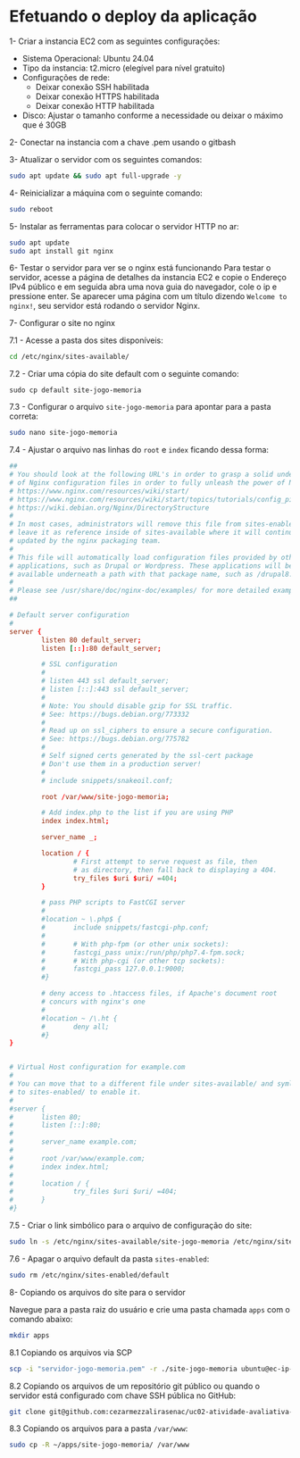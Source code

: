 # Efetuando o deploy da aplicação
1- Criar a instancia EC2 com as seguintes configurações:
- Sistema Operacional: Ubuntu 24.04
- Tipo da instancia: t2.micro (elegível para nível gratuito)
- Configurações de rede:
  - Deixar conexão SSH habilitada
  - Deixar conexão HTTPS habilitada
  - Deixar conexão HTTP habilitada
- Disco: Ajustar o tamanho conforme a necessidade ou deixar o máximo que é 30GB

2- Conectar na instancia com a chave .pem usando o gitbash

3- Atualizar o servidor com os seguintes comandos:
```sh
sudo apt update && sudo apt full-upgrade -y
```

4- Reinicializar a máquina com o seguinte comando: 
```sh
sudo reboot
```

5- Instalar as ferramentas para colocar o servidor HTTP no ar:
```sh
sudo apt update
sudo apt install git nginx
```

6- Testar o servidor para ver se o nginx está funcionando
Para testar o servidor, acesse a página de detalhes da instancia EC2 e copie o Endereço IPv4 público e em seguida abra uma nova guia do navegador, cole o ip e pressione enter. Se aparecer uma página com um título dizendo  `Welcome to nginx!`, seu servidor está rodando o servidor Nginx.

7- Configurar o site no nginx

7.1 - Acesse a pasta dos sites disponíveis:
```sh
cd /etc/nginx/sites-available/
```

7.2 - Criar uma cópia do site default com o seguinte comando:
```
sudo cp default site-jogo-memoria
```

7.3 - Configurar o arquivo `site-jogo-memoria` para apontar para a pasta correta:
```sh
sudo nano site-jogo-memoria
```

7.4 - Ajustar o arquivo nas linhas do `root` e `index` ficando dessa forma:

```conf
##
# You should look at the following URL's in order to grasp a solid understanding
# of Nginx configuration files in order to fully unleash the power of Nginx.
# https://www.nginx.com/resources/wiki/start/
# https://www.nginx.com/resources/wiki/start/topics/tutorials/config_pitfalls/
# https://wiki.debian.org/Nginx/DirectoryStructure
#
# In most cases, administrators will remove this file from sites-enabled/ and
# leave it as reference inside of sites-available where it will continue to be
# updated by the nginx packaging team.
#
# This file will automatically load configuration files provided by other
# applications, such as Drupal or Wordpress. These applications will be made
# available underneath a path with that package name, such as /drupal8.
#
# Please see /usr/share/doc/nginx-doc/examples/ for more detailed examples.
##

# Default server configuration
#
server {
        listen 80 default_server;
        listen [::]:80 default_server;

        # SSL configuration
        #
        # listen 443 ssl default_server;
        # listen [::]:443 ssl default_server;
        #
        # Note: You should disable gzip for SSL traffic.
        # See: https://bugs.debian.org/773332
        #
        # Read up on ssl_ciphers to ensure a secure configuration.
        # See: https://bugs.debian.org/775782
        #
        # Self signed certs generated by the ssl-cert package
        # Don't use them in a production server!
        #
        # include snippets/snakeoil.conf;

        root /var/www/site-jogo-memoria;

        # Add index.php to the list if you are using PHP
        index index.html;

        server_name _;

        location / {
                # First attempt to serve request as file, then
                # as directory, then fall back to displaying a 404.
                try_files $uri $uri/ =404;
        }

        # pass PHP scripts to FastCGI server
        #
        #location ~ \.php$ {
        #       include snippets/fastcgi-php.conf;
        #
        #       # With php-fpm (or other unix sockets):
        #       fastcgi_pass unix:/run/php/php7.4-fpm.sock;
        #       # With php-cgi (or other tcp sockets):
        #       fastcgi_pass 127.0.0.1:9000;
        #}

        # deny access to .htaccess files, if Apache's document root
        # concurs with nginx's one
        #
        #location ~ /\.ht {
        #       deny all;
        #}
}


# Virtual Host configuration for example.com
#
# You can move that to a different file under sites-available/ and symlink that
# to sites-enabled/ to enable it.
#
#server {
#       listen 80;
#       listen [::]:80;
#
#       server_name example.com;
#
#       root /var/www/example.com;
#       index index.html;
#
#       location / {
#               try_files $uri $uri/ =404;
#       }
#}
```

7.5 - Criar o link simbólico para o arquivo de configuração do site:
```sh
sudo ln -s /etc/nginx/sites-available/site-jogo-memoria /etc/nginx/sites-enabled/site-jogo-memoria
```
7.6 - Apagar o arquivo default da pasta `sites-enabled`:
```sh
sudo rm /etc/nginx/sites-enabled/default
```


8- Copiando os arquivos do site para o servidor

Navegue para a pasta raiz do usuário e crie uma pasta chamada `apps` com o comando abaixo:
```sh
mkdir apps
```


8.1 Copiando os arquivos via SCP
```sh
scp -i "servidor-jogo-memoria.pem" -r ./site-jogo-memoria ubuntu@ec-ip-do-servidor.us-east-2.compute.amazonaws.com:~/apps
```

8.2 Copiando os arquivos de um repositório git público ou quando o servidor está configurado com chave SSH pública no GitHub:
```sh
git clone git@github.com:cezarmezzalirasenac/uc02-atividade-avaliativa-jogo-memoria.git site-jogo-memoria
```


8.3 Copiando os arquivos para a pasta `/var/www`:

```sh
sudo cp -R ~/apps/site-jogo-memoria/ /var/www
```

